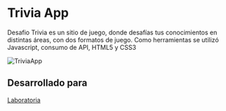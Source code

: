 # Trivia App 
Desafio Trivia es un sitio de juego, donde desafías tus conocimientos en distintas áreas, con dos formatos de juego.
Como herramientas se utilizó Javascript, consumo de API, HTML5 y CSS3 

![TriviaApp](https://user-images.githubusercontent.com/32285659/37908066-4e4a0b46-30dd-11e8-8a27-5f64ec83fd4d.png)

## Desarrollado para 

[Laboratoria](http://laboratoria.la) 
